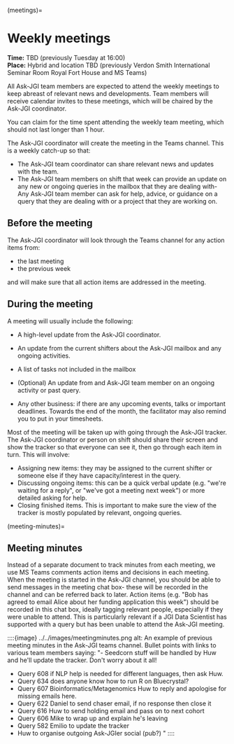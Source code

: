 (meetings)=
# Weekly meetings

**Time:** TBD (previously Tuesday at 16:00)  
**Place:** Hybrid and location TBD (previously Verdon Smith International Seminar Room Royal Fort House and MS Teams)

All Ask-JGI team members are expected to attend the weekly meetings to
keep abreast of relevant news and developments. Team members will
receive calendar invites to these meetings, which will be chaired by
the Ask-JGI coordinator.

You can claim for the time spent attending the weekly team meeting, which should not last longer than 1 hour.

The Ask-JGI coordinator will create the meeting in the Teams channel.
This is a weekly catch-up so that:
- The Ask-JGI team coordinator can share relevant news and updates
  with the team.
- The Ask-JGI team members on shift that week can provide an update
  on any new or ongoing queries in the mailbox that they are dealing
  with- Any Ask-JGI team member can ask for help, advice, or guidance on a query that
  they are dealing with or a project that they are working on.

## Before the meeting

The Ask-JGI coordinator will look through the Teams channel for any action items from:
- the last meeting
- the previous week

and will make sure that all action items are addressed in the meeting.

## During the meeting

A meeting will usually include the following:
- A high-level update from the Ask-JGI coordinator.
- An update from the current shifters about the Ask-JGI mailbox and
  any ongoing activities.
- A list of tasks not included in the mailbox
- (Optional) An update from and Ask-JGI team member on an ongoing
  activity or past query.

- Any other business: if there are any upcoming events, talks or important deadlines. Towards the end of the month, the
facilitator may also remind you to put in your timesheets.

Most of the meeting will be taken up with going through the Ask-JGI tracker.
The Ask-JGI coordinator or person on shift should share their screen and show the tracker so that everyone can see it,
then go through each item in turn. This will involve:

- Assigning new items: they may be assigned to the current shifter or someone else if they have capacity/interest in the query.
- Discussing ongoing items: this can be a quick verbal update (e.g. "we're waiting for a reply", or "we've got a meeting next week") or more detailed asking for help.
- Closing finished items. This is important to make sure the view of the tracker is mostly populated by relevant, ongoing queries.

(meeting-minutes)=
## Meeting minutes

Instead of a separate document to track minutes from each meeting, we use MS Teams comments
action items and decisions in each meeting.
When the meeting is started in the Ask-JGI channel, you should be able to send messages in the meeting chat box- these
will be recorded in the channel and can be referred back to later.
Action items (e.g. "Bob has agreed to email Alice about her funding application this week") should be recorded in this
chat box, ideally tagging relevant people, especially if they were unable to attend. This is particularly relevant if a JGI Data Scientist has supported with a query but has been unable to attend the Ask-JGI meeting.

::::{image} ../../images/meetingminutes.png
alt: An example of previous meeting minutes in the Ask-JGI teams channel. Bullet points with links to various team members saying:
"- Seedcorn stuff will be handled by Huw and he'll update the tracker. Don't worry about it all!
- Query 608 if NLP help is needed for different languages, then ask Huw.
- Query 634 does anyone know how to run R on Bluecrystal? 
- Query 607 Bioinformatics/Metagenomics Huw to reply and apologise for missing emails here.
- Query 622 Daniel to send chaser email, if no response then close it
- Query 616 Huw to send holding email and pass on to next cohort
- Query 606 Mike to wrap up and explain he's leaving
- Query 582 Emilio to update the tracker  
- Huw to organise outgoing Ask-JGIer social (pub?) "
::::